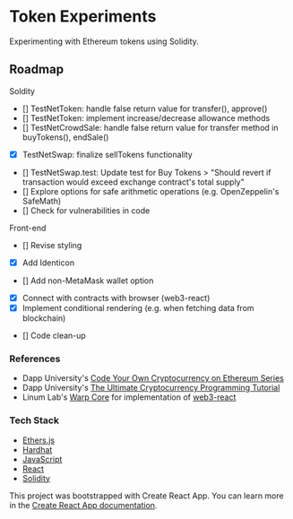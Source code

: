 # Token Experiments

Experimenting with Ethereum tokens using Solidity.

## Roadmap

Soldity

- [] TestNetToken: handle false return value for transfer(), approve()
- [] TestNetToken: implement increase/decrease allowance methods
- [] TestNetCrowdSale: handle false return value for transfer method in buyTokens(), endSale()
- [x] TestNetSwap: finalize sellTokens functionality
- [] TestNetSwap.test: Update test for Buy Tokens > "Should revert if transaction would exceed exchange contract's total supply"
- [] Explore options for safe arithmetic operations (e.g. OpenZeppelin's SafeMath)
- [] Check for vulnerabilities in code

Front-end

- [] Revise styling
- [x] Add Identicon
- [] Add non-MetaMask wallet option
- [x] Connect with contracts with browser (web3-react)
- [x] Implement conditional rendering (e.g. when fetching data from blockchain)
- [] Code clean-up

### References

- Dapp University's [Code Your Own Cryptocurrency on Ethereum Series](https://www.youtube.com/playlist?list=PLS5SEs8ZftgWFuKg2wbm_0GLV0Tiy1R-n)
- Dapp University's [The Ultimate Cryptocurrency Programming Tutorial](https://www.youtube.com/playlist?list=PLS5SEs8ZftgXHEtZ19lXmDQZm_1JKaBTK)
- Linum Lab's [Warp Core](https://gitlab.com/linumlabs/warp-core/) for implementation of [web3-react](https://github.com/NoahZinsmeister/web3-react)

### Tech Stack

- [Ethers.js](https://docs.ethers.io/)
- [Hardhat](https://hardhat.org/getting-started/)
- [JavaScript](https://www.javascript.com/)
- [React](https://reactjs.org/)
- [Solidity](https://docs.soliditylang.org)

This project was bootstrapped with Create React App. You can learn more in the [Create React App documentation](https://facebook.github.io/create-react-app/docs/getting-started).
